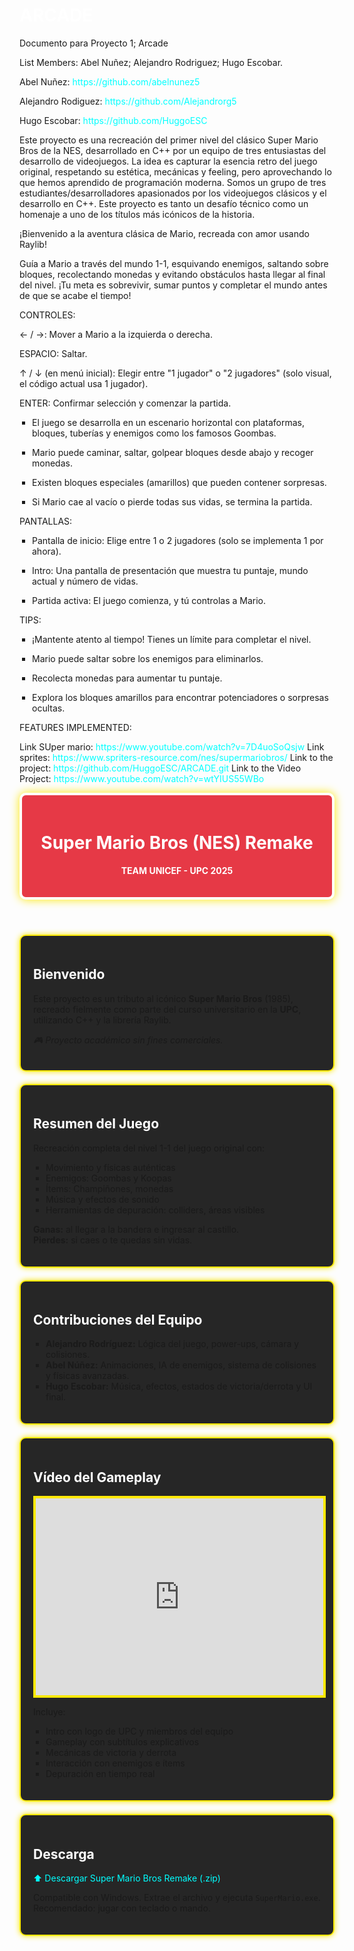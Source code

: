 # ARCADE


Documento para Proyecto 1; Arcade

List Members: Abel Nuñez; Alejandro Rodriguez; Hugo Escobar.

Abel Nuñez: https://github.com/abelnunez5

Alejandro Rodiguez: https://github.com/Alejandrorg5

Hugo Escobar: https://github.com/HuggoESC

Este proyecto es una recreación del primer nivel del clásico Super Mario Bros de la NES, desarrollado en C++ por un equipo de tres entusiastas del desarrollo de videojuegos.
La idea es capturar la esencia retro del juego original, respetando su estética, mecánicas y feeling, pero aprovechando lo que hemos aprendido de programación moderna.
Somos un grupo de tres estudiantes/desarrolladores apasionados por los videojuegos clásicos y el desarrollo en C++. 
Este proyecto es tanto un desafío técnico como un homenaje a uno de los títulos más icónicos de la historia.

¡Bienvenido a la aventura clásica de Mario, recreada con amor usando Raylib!

Guía a Mario a través del mundo 1-1, esquivando enemigos, saltando sobre bloques, recolectando monedas y evitando obstáculos hasta llegar al final del nivel. ¡Tu meta es sobrevivir, sumar puntos y completar el mundo antes de que se acabe el tiempo!

CONTROLES:

← / →: Mover a Mario a la izquierda o derecha.

ESPACIO: Saltar.

↑ / ↓ (en menú inicial): Elegir entre "1 jugador" o "2 jugadores" (solo visual, el código actual usa 1 jugador).

ENTER: Confirmar selección y comenzar la partida.

- El juego se desarrolla en un escenario horizontal con plataformas, bloques, tuberías y enemigos como los famosos Goombas.

- Mario puede caminar, saltar, golpear bloques desde abajo y recoger monedas.

- Existen bloques especiales (amarillos) que pueden contener sorpresas.

- Si Mario cae al vacío o pierde todas sus vidas, se termina la partida.

PANTALLAS:

- Pantalla de inicio: Elige entre 1 o 2 jugadores (solo se implementa 1 por ahora).

- Intro: Una pantalla de presentación que muestra tu puntaje, mundo actual y número de vidas.

- Partida activa: El juego comienza, y tú controlas a Mario.

TIPS:

- ¡Mantente atento al tiempo! Tienes un límite para completar el nivel.

- Mario puede saltar sobre los enemigos para eliminarlos.

- Recolecta monedas para aumentar tu puntaje.

- Explora los bloques amarillos para encontrar potenciadores o sorpresas ocultas.



FEATURES IMPLEMENTED: 





Link SUper mario: https://www.youtube.com/watch?v=7D4uoSoQsjw 
Link sprites: https://www.spriters-resource.com/nes/supermariobros/
Link to the project: https://github.com/HuggoESC/ARCADE.git
Link to the Video Project: https://www.youtube.com/watch?v=wtYIUS55WBo

<!DOCTYPE html>
<html lang="en">
<head>
  <meta charset="UTF-8">
  <meta name="viewport" content="width=device-width, initial-scale=1.0">
  <title>Super Mario Bros Remake - UPC</title>
  <style>
    @import url('https://fonts.googleapis.com/css2?family=Press+Start+2P&display=swap');

    body {
      font-family: 'Press Start 2P', cursive;
      background-color: #1a1a1a;
      color: #fce803;
      margin: 0;
      padding: 20px;
      background-image: url('https://i.imgur.com/XEvlUTZ.png');
      background-size: cover;
      background-repeat: no-repeat;
      background-attachment: fixed;
    }

    header {
      background-color: #e63946;
      color: white;
      padding: 20px;
      text-align: center;
      border-radius: 10px;
      border: 4px solid #fff;
      box-shadow: 0px 0px 15px #fce803;
    }

    section {
      background: rgba(0, 0, 0, 0.85);
      padding: 20px;
      margin-top: 20px;
      border-radius: 10px;
      border: 2px solid #fce803;
      box-shadow: 0px 0px 10px #fce803;
    }

    h1, h2 {
      color: #ffffff;
    }

    ul {
      list-style-type: square;
      padding-left: 20px;
    }

    a {
      color: #00ffff;
      text-decoration: none;
    }

    a:hover {
      text-decoration: underline;
    }

    iframe {
      width: 100%;
      max-width: 560px;
      height: 315px;
      display: block;
      margin: 0 auto;
      border: 4px solid #fce803;
    }
  </style>
</head>
<body>
  <header>
    <h1>Super Mario Bros (NES) Remake</h1>
    <p><strong>TEAM UNICEF - UPC 2025</strong></p>
  </header>

  <section>
    <h2>Bienvenido</h2>
    <p>Este proyecto es un tributo al icónico <strong>Super Mario Bros</strong> (1985), recreado fielmente como parte del curso universitario en la <strong>UPC</strong>, utilizando C++ y la librería Raylib.</p>
    <p><em>🎮 Proyecto académico sin fines comerciales.</em></p>
  </section>

  <section>
    <h2>Resumen del Juego</h2>
    <p>Recreación completa del nivel 1-1 del juego original con:</p>
    <ul>
      <li>Movimiento y físicas auténticas</li>
      <li>Enemigos: Goombas y Koopas</li>
      <li>Ítems: Champiñones, monedas</li>
      <li>Música y efectos de sonido</li>
      <li>Herramientas de depuración: colliders, áreas visibles</li>
    </ul>
    <p><strong>Ganas:</strong> al llegar a la bandera e ingresar al castillo.<br>
       <strong>Pierdes:</strong> si caes o te quedas sin vidas.</p>
  </section>

  <section>
    <h2>Contribuciones del Equipo</h2>
    <ul>
      <li><strong>Alejandro Rodríguez:</strong> Lógica del juego, power-ups, cámara y colisiones.</li>
      <li><strong>Abel Núñez:</strong> Animaciones, IA de enemigos, sistema de colisiones y físicas avanzadas.</li>
      <li><strong>Hugo Escobar:</strong> Música, efectos, estados de victoria/derrota y UI final.</li>
    </ul>
  </section>

  <section>
    <h2>Vídeo del Gameplay</h2>
    <iframe src="https://www.youtube.com/embed/YOUR_VIDEO_ID" allowfullscreen></iframe>
    <p>Incluye:</p>
    <ul>
      <li>Intro con logo de UPC y miembros del equipo</li>
      <li>Gameplay con subtítulos explicativos</li>
      <li>Mecánicas de victoria y derrota</li>
      <li>Interacción con enemigos e ítems</li>
      <li>Depuración en tiempo real</li>
    </ul>
  </section>

  <section>
    <h2>Descarga</h2>
    <p><a href="ENLACE_A_TU_ZIP">⬆️ Descargar Super Mario Bros Remake (.zip)</a></p>
    <p>Compatible con Windows. Extrae el archivo y ejecuta <code>SuperMario.exe</code>.<br>
    Recomendado: jugar con teclado o mando.</p>
  </section>
</body>
</html>
